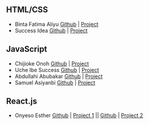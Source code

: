 ## HTML/CSS
* Binta Fatima Aliyu [Github](https://github.com/bintaaliyu/BINTAS-KITCHEN) | [Project](https://bintas-kitchen.vercel.app/)
* Success Idea [Github](https://github.com/Idealist21/biography) | [Project](https://biography-one-alpha.vercel.app/)

## JavaScript
* Chijioke Onoh [Github](https://github.com/chijiokeonoh) | [Project](https://chijiokeonoh.github.io/NOSTRA/)
* Uche Ibe Success [Github](https://github.com/success-mildred) | [Project](https://success-mildred.github.io/AIKE/)
* Abdullahi Abubakar [Github](https://github.com/abdullahiidris33/Bagstore) | [Project](https://abdullahiidris33.github.io/Bagstore/)
* Samuel Asiyanbi [Github](https://github.com/Osa277/https-github.com-Osa277-foottwears) | [Project](https://osa277.github.io/https-github.com-Osa277-foottwears/project1.html)

## React.js
* Onyeso Esther [Github](https://github.com/onyeso-esther/my-react-project) | [Project 1](https://dapixel-ten.vercel.app/) || [Github](https://github.com/onyeso-esther/Api-project) | [Project 2](https://api-project-tau-silk.vercel.app/)
